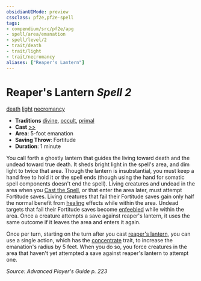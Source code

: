 ```yaml
---
obsidianUIMode: preview
cssclass: pf2e,pf2e-spell
tags:
- compendium/src/pf2e/apg
- spell/area/emanation
- spell/level/2
- trait/death
- trait/light
- trait/necromancy
aliases: ["Reaper's Lantern"]
---
```

# Reaper's Lantern *Spell 2*   
[death](rules/traits/death.md "Death Effect Trait")  [light](rules/traits/light.md "Light Effect Trait")  [necromancy](rules/traits/necromancy.md "Necromancy School Trait")  

- **Traditions** [divine](rules/traits/divine.md "Divine Tradition Trait"), [occult](rules/traits/occult.md "Occult Tradition Trait"), [primal](rules/traits/primal.md "Primal Tradition Trait")
- **Cast** [>>](rules/core-rulebook/chapter-9-playing-the-game.md#Actions "Two-Action") 
- **Area**: 5-foot emanation
- **Saving Throw**: Fortitude
- **Duration**: 1 minute

You call forth a ghostly lantern that guides the living toward death and the undead toward true death. It sheds bright light in the spell's area, and dim light to twice that area. Though the lantern is insubstantial, you must keep a hand free to hold it or the spell ends (though using the hand for somatic spell components doesn't end the spell). Living creatures and undead in the area when you [Cast the Spell](rules/actions/cast-a-spell.md), or that enter the area later, must attempt Fortitude saves. Living creatures that fail their Fortitude saves gain only half the normal benefit from [healing](rules/traits/healing.md "Healing Effect Trait") effects while within the area. Undead targets that fail their Fortitude saves become [enfeebled](rules/conditions.md#Enfeebled) while within the area. Once a creature attempts a save against reaper's lantern, it uses the same outcome if it leaves the area and enters it again.

Once per turn, starting on the turn after you cast [reaper's lantern](compendium/spells/reapers-lantern-apg.md), you can use a single action, which has the [concentrate](rules/traits/concentrate.md "Concentrate Action & Ability Trait") trait, to increase the emanation's radius by 5 feet. When you do so, you force creatures in the area that haven't yet attempted a save against reaper's lantern to attempt one.

*Source: Advanced Player's Guide p. 223*